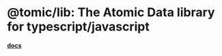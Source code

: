 # @tomic/lib: The Atomic Data library for typescript/javascript

[**docs**](https://atomic-lib.netlify.app/modules/_tomic_lib)
